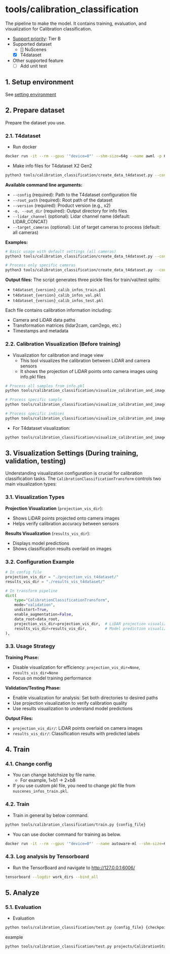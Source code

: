 # tools/calibration_classification

The pipeline to make the model.
It contains training, evaluation, and visualization for Calibration classification.

- [Support priority](https://github.com/tier4/AWML/blob/main/docs/design/autoware_ml_design.md#support-priority): Tier B
- Supported dataset
  - [] NuScenes
  - [x] T4dataset
- Other supported feature
  - [ ] Add unit test

## 1. Setup environment

See [setting environment](/tools/setting_environment/)

## 2. Prepare dataset

Prepare the dataset you use.

### 2.1. T4dataset

- Run docker

```sh
docker run -it --rm --gpus '"device=0"' --shm-size=64g --name awml -p 6006:6006 -v $PWD/:/workspace -v $PWD/data:/workspace/data autoware-ml
```

- Make info files for T4dataset X2 Gen2

```sh
python3 tools/calibration_classification/create_data_t4dataset.py --config /workspace/autoware_ml/configs/calibration_classification/dataset/t4dataset/x2.py --version x2 --root_path ./data/t4dataset -o ./data/t4dataset/calibration_info/
```

**Available command line arguments:**

- `--config` (required): Path to the T4dataset configuration file
- `--root_path` (required): Root path of the dataset
- `--version` (required): Product version (e.g., x2)
- `-o, --out_dir` (required): Output directory for info files
- `--lidar_channel` (optional): Lidar channel name (default: LIDAR_CONCAT)
- `--target_cameras` (optional): List of target cameras to process (default: all cameras)

**Examples:**

```sh
# Basic usage with default settings (all cameras)
python3 tools/calibration_classification/create_data_t4dataset.py --config /workspace/autoware_ml/configs/calibration_classification/dataset/t4dataset/x2.py --version x2 --root_path ./data/t4dataset -o ./data/t4dataset/calibration_info/

# Process only specific cameras
python3 tools/calibration_classification/create_data_t4dataset.py --config /workspace/autoware_ml/configs/calibration_classification/dataset/t4dataset/x2.py --version x2 --root_path ./data/t4dataset -o ./data/t4dataset/calibration_info/ --target_cameras CAM_FRONT CAM_LEFT CAM_RIGHT
```

**Output files:**
The script generates three pickle files for train/val/test splits:
- `t4dataset_{version}_calib_infos_train.pkl`
- `t4dataset_{version}_calib_infos_val.pkl`
- `t4dataset_{version}_calib_infos_test.pkl`

Each file contains calibration information including:
- Camera and LiDAR data paths
- Transformation matrices (lidar2cam, cam2ego, etc.)
- Timestamps and metadata

### 2.2. Calibration Visualization (Before training)

- Visualization for calibration and image view
  - This tool visualizes the calibration between LiDAR and camera sensors
  - It shows the projection of LiDAR points onto camera images using info.pkl files

```sh
# Process all samples from info.pkl
python tools/calibration_classification/visualize_calibration_and_image.py --info_pkl data/info.pkl --data_root data/ --output_dir ./calibration_visualization

# Process specific sample
python tools/calibration_classification/visualize_calibration_and_image.py --info_pkl data/info.pkl --data_root data/ --output_dir ./calibration_visualization --sample_idx 0

# Process specific indices
python tools/calibration_classification/visualize_calibration_and_image.py --info_pkl data/info.pkl --data_root data/ --output_dir ./calibration_visualization --indices 0 1 2
```

- For T4dataset visualization:

```sh
python tools/calibration_classification/visualize_calibration_and_image.py --info_pkl data/t4dataset/calibration_info/t4dataset_x2_calib_infos_test.pkl --data_root data/t4dataset --output_dir ./calibration_visualization
```

## 3. Visualization Settings (During training, validation, testing)

Understanding visualization configuration is crucial for calibration classification tasks. The `CalibrationClassificationTransform` controls two main visualization types:

### 3.1. Visualization Types

**Projection Visualization** (`projection_vis_dir`):
- Shows LiDAR points projected onto camera images
- Helps verify calibration accuracy between sensors

**Results Visualization** (`results_vis_dir`):
- Displays model predictions
- Shows classification results overlaid on images

### 3.2. Configuration Example

```python
# In config file
projection_vis_dir = "./projection_vis_t4dataset/"
results_vis_dir = "./results_vis_t4dataset/"

# In transform pipeline
dict(
    type="CalibrationClassificationTransform",
    mode="validation",
    undistort=True,
    enable_augmentation=False,
    data_root=data_root,
    projection_vis_dir=projection_vis_dir,  # LiDAR projection visualization
    results_vis_dir=results_vis_dir,        # Model prediction visualization
),
```

### 3.3. Usage Strategy

**Training Phase:**
- Disable visualization for efficiency: `projection_vis_dir=None`, `results_vis_dir=None`
- Focus on model training performance

**Validation/Testing Phase:**
- Enable visualization for analysis: Set both directories to desired paths
- Use projection visualization to verify calibration quality
- Use results visualization to understand model predictions

**Output Files:**
- `projection_vis_dir/`: LiDAR points overlaid on camera images
- `results_vis_dir/`: Classification results with predicted labels

## 4. Train
### 4.1. Change config

- You can change batchsize by file name.
  - For example, 1×b1 -> 2×b8
- If you use custom pkl file, you need to change pkl file from `nuscenes_infos_train.pkl`.

### 4.2. Train

- Train in general by below command.

```sh
python tools/calibration_classification/train.py {config_file}
```

- You can use docker command for training as below.

```sh
docker run -it --rm --gpus '"device=0"' --name autoware-ml --shm-size=64g -d -v $PWD/:/workspace -v $PWD/data:/workspace/data autoware-ml bash -c 'python tools/calibration_classification/train.py {config_file}'
```

### 4.3. Log analysis by Tensorboard

- Run the TensorBoard and navigate to http://127.0.0.1:6006/

```sh
tensorboard --logdir work_dirs --bind_all
```

## 5. Analyze
### 5.1. Evaluation

- Evaluation

```sh
python tools/calibration_classification/test.py {config_file} {checkpoint_file}
```

example
```sh
python tools/calibration_classification/test.py projects/CalibrationStatusClassification/configs/t4dataset/resnet18_5ch_1xb8-25e_t4base.py  epoch_25.pth --out {output_file}
```
